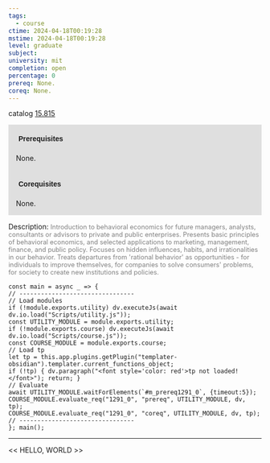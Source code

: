 ```yaml
---
tags:
  - course
ctime: 2024-04-18T00:19:28
mstime: 2024-04-18T00:19:28
level: graduate
subject: 
university: mit
completion: open
percentage: 0
prereq: None.
coreq: None.
---
```


catalog [15.815](http://student.mit.edu/catalog/m15c.html#15.815)

<span style="display: block; padding: 15px; background-color: rgb(100, 100, 100, 0.2);"><font id="m_prereq1291_0" style="display: block; font-family: Arial, sans-serif; font-weight: bold; padding: 5px">Prerequisites</font><br><span id="prereq1291_0">None.</span></span>
<span style="display: block; padding: 15px; background-color: rgb(100, 100, 100, 0.2);"><font id="m_coreq1291_0" style="display: block; font-family: Arial, sans-serif; font-weight: bold; padding: 5px">Corequisites</font><br><span id="coreq1291_0">None.</span></span>

<font style="">Description:</font>
<font style="color: grey; font-size: 0.8rem;">Introduction to behavioral economics for future managers, analysts, consultants or advisors to private and public enterprises. Presents basic principles of behavioral economics, and selected applications to marketing, management, finance, and public policy. Focuses on hidden influences, habits, and irrationalities in our behavior. Treats departures from 'rational behavior' as opportunities - for individuals to improve themselves, for companies to solve consumers' problems, for society to create new institutions and policies.</font>

```dataviewjs
const main = async _ => {
// --------------------------------
// Load modules
if (!module.exports.utility) dv.executeJs(await dv.io.load("Scripts/utility.js"));
const UTILITY_MODULE = module.exports.utility;
if (!module.exports.course) dv.executeJs(await dv.io.load("Scripts/course.js"));
const COURSE_MODULE = module.exports.course;
// Load tp
let tp = this.app.plugins.getPlugin("templater-obsidian").templater.current_functions_object;
if (!tp) { dv.paragraph("<font style='color: red'>tp not loaded!</font>"); return; }
// Evaluate
await UTILITY_MODULE.waitForElements(`#m_prereq1291_0`, {timeout:5});
COURSE_MODULE.evaluate_req("1291_0", "prereq", UTILITY_MODULE, dv, tp);
COURSE_MODULE.evaluate_req("1291_0", "coreq", UTILITY_MODULE, dv, tp);
// --------------------------------
}; main();
```

---

<< HELLO, WORLD >>
